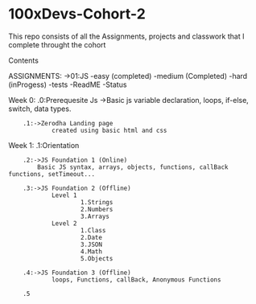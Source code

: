 # 100xDevs-Cohort-2
This repo consists of all the Assignments, projects and  classwork that I complete throught the cohort

Contents

ASSIGNMENTS:
        ->01:JS
                -easy (completed)
                -medium (Completed)
                -hard (inProgess)
                -tests
                -ReadME
                -Status

Week 0: .0:Prerequesite Js
        ->Basic js
                variable declaration, loops, if-else, switch, data types.

        .1:->Zerodha Landing page
                created using basic html and css

Week 1: .1:Orientation 

        .2:->JS Foundation 1 (Online)
	        Basic JS syntax, arrays, objects, functions, callBack functions, setTimeout...

        .3:->JS Foundation 2 (Offline)
                Level 1
                        1.Strings
                        2.Numbers
                        3.Arrays
                Level 2
                        1.Class
                        2.Date
                        3.JSON
                        4.Math
                        5.Objects
        
        .4:->JS Foundation 3 (Offline)
                loops, Functions, callBack, Anonymous Functions

        .5
